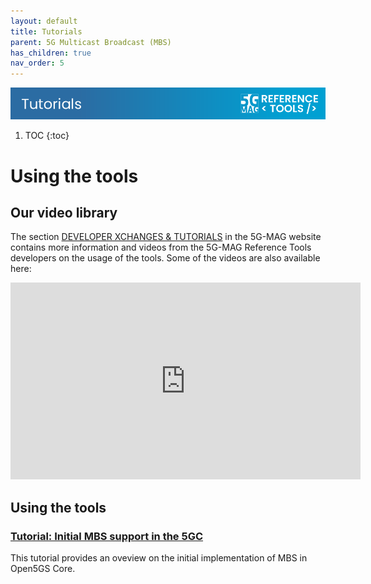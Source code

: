 ```yaml
---
layout: default
title: Tutorials
parent: 5G Multicast Broadcast (MBS)
has_children: true
nav_order: 5
---
```

<img src="../../assets/images/Banner_Tutorials.png" /> 

1. TOC
{:toc}

# Using the tools

## Our video library

The section [DEVELOPER XCHANGES & TUTORIALS](https://www.5g-mag.com/tutorials) in the 5G-MAG website contains more information and videos from the 5G-MAG Reference Tools developers on the usage of the tools. Some of the videos are also available here:

<iframe width="560" height="315" src="https://www.youtube.com/embed/videoseries?si=2h7e4UtqtprhAA8B&amp;list=PLFqKJZ78_IWXSCsSEKeyAay10luuVF9io" title="YouTube video player" frameborder="0" allow="accelerometer; autoplay; clipboard-write; encrypted-media; gyroscope; picture-in-picture; web-share" referrerpolicy="strict-origin-when-cross-origin" allowfullscreen></iframe>

## Using the tools

### [Tutorial: Initial MBS support in the 5GC](./tutorials/mbs-in-5gc.html)
This tutorial provides an oveview on the initial implementation of MBS in Open5GS Core.
